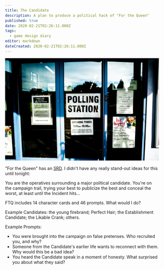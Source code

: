 ```yaml
---
title: The Candidate
description: A plan to produce a political hack of "For the Queen"
published: true
date: 2020-02-21T02:26:11.000Z
tags:
  - game design diary
editor: markdown
dateCreated: 2020-02-21T02:26:11.000Z
---
```


![Featured Image](the-candidate.jpg)

"For the Queen" has an [SRD](https://forthequeengame.com/srd). I didn't have any really stand-out ideas for this until tonight:

You are the operatives surrounding a major political candidate. You're on the campaign trail, trying your best to publicize the best and conceal the worst, at least until the Incident hits...

FTQ includes 14 character cards and 46 prompts. What would I do?

Example Candidates: the young firebrand; Perfect Hair; the Establishment Candidate; the Likable Crank; others.

Example Prompts:

* You were brought into the campaign on false pretenses. Who recruited you, and why?
* Someone from the Candidate's earlier life wants to reconnect with them. Why would this be a bad idea?
* You heard the Candidate speak in a moment of honesty. What surprised you about what they said?


    